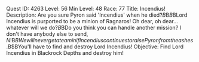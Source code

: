 Quest ID: 4263
Level: 56
Min Level: 48
Race: 77
Title: Incendius!
Description: Are you sure Pyron said 'Incendius' when he died?$B$B<Jalinda swallows hard.>$B$BLord Incendius is purported to be a minion of Ragnaros! Oh dear, oh dear... whatever will we do?$B$BDo you think you can handle another mission? I don't have anybody else to send, $N!$B$BWe will never get a team in if Incendius continues to raise Pyron from the ashes.$B$BYou'll have to find and destroy Lord Incendius!
Objective: Find Lord Incendius in Blackrock Depths and destroy him!
